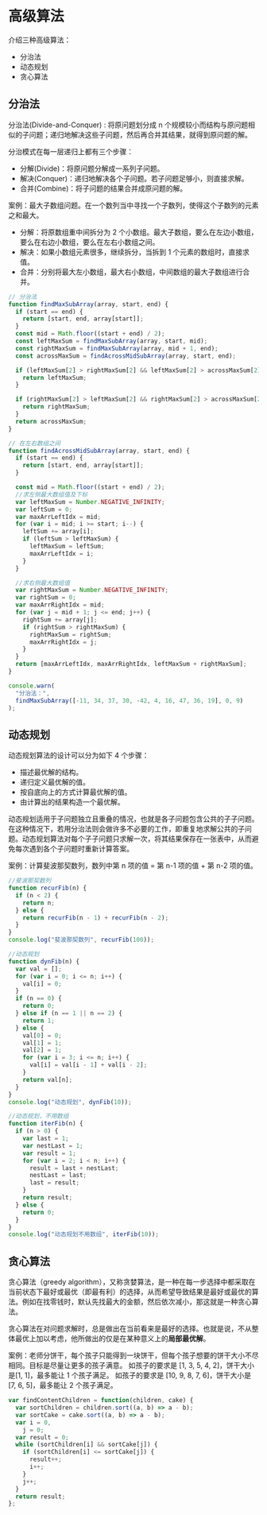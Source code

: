# 高级算法

介绍三种高级算法：

- 分治法
- 动态规划
- 贪心算法

## 分治法

分治法(Divide-and-Conquer) : 将原问题划分成 n 个规模较小而结构与原问题相似的子问题；递归地解决这些子问题，然后再合并其结果，就得到原问题的解。

分治模式在每一层递归上都有三个步骤：

- 分解(Divide)：将原问题分解成一系列子问题。
- 解决(Conquer)：递归地解决各个子问题。若子问题足够小，则直接求解。
- 合并(Combine)：将子问题的结果合并成原问题的解。

案例：最大子数组问题。在一个数列当中寻找一个子数列，使得这个子数列的元素之和最大。

- 分解：将原数组重中间拆分为 2 个小数组。最大子数组，要么在左边小数组，要么在右边小数组，要么在左右小数组之间。
- 解决：如果小数组元素很多，继续拆分，当拆到 1 个元素的数组时，直接求值。
- 合并：分别将最大左小数组，最大右小数组，中间数组的最大子数组进行合并。

```js
// 分治法
function findMaxSubArray(array, start, end) {
  if (start == end) {
    return [start, end, array[start]];
  }
  const mid = Math.floor((start + end) / 2);
  const leftMaxSum = findMaxSubArray(array, start, mid);
  const rightMaxSum = findMaxSubArray(array, mid + 1, end);
  const acrossMaxSum = findAcrossMidSubArray(array, start, end);

  if (leftMaxSum[2] > rightMaxSum[2] && leftMaxSum[2] > acrossMaxSum[2]) {
    return leftMaxSum;
  }

  if (rightMaxSum[2] > leftMaxSum[2] && rightMaxSum[2] > acrossMaxSum[2]) {
    return rightMaxSum;
  }
  return acrossMaxSum;
}

// 在左右数组之间
function findAcrossMidSubArray(array, start, end) {
  if (start == end) {
    return [start, end, array[start]];
  }

  const mid = Math.floor((start + end) / 2);
  //求左侧最大数组值及下标
  var leftMaxSum = Number.NEGATIVE_INFINITY;
  var leftSum = 0;
  var maxArrLeftIdx = mid;
  for (var i = mid; i >= start; i--) {
    leftSum += array[i];
    if (leftSum > leftMaxSum) {
      leftMaxSum = leftSum;
      maxArrLeftIdx = i;
    }
  }

  //求右侧最大数组值
  var rightMaxSum = Number.NEGATIVE_INFINITY;
  var rightSum = 0;
  var maxArrRightIdx = mid;
  for (var j = mid + 1; j <= end; j++) {
    rightSum += array[j];
    if (rightSum > rightMaxSum) {
      rightMaxSum = rightSum;
      maxArrRightIdx = j;
    }
  }
  return [maxArrLeftIdx, maxArrRightIdx, leftMaxSum + rightMaxSum];
}

console.warn(
  "分治法：",
  findMaxSubArray([-11, 34, 37, 30, -42, 4, 16, 47, 36, 19], 0, 9)
);
```

## 动态规划

动态规划算法的设计可以分为如下 4 个步骤：

- 描述最优解的结构。
- 递归定义最优解的值。
- 按自底向上的方式计算最优解的值。
- 由计算出的结果构造一个最优解。

动态规划适用于子问题独立且重叠的情况，也就是各子问题包含公共的子子问题。在这种情况下，若用分治法则会做许多不必要的工作，即重复地求解公共的子问题。动态规划算法对每个子子问题只求解一次，将其结果保存在一张表中，从而避免每次遇到各个子问题时重新计算答案。

案例：计算斐波那契数列，数列中第 n 项的值 = 第 n-1 项的值 + 第 n-2 项的值。

```js
//斐波那契数列
function recurFib(n) {
  if (n < 2) {
    return n;
  } else {
    return recurFib(n - 1) + recurFib(n - 2);
  }
}
console.log("斐波那契数列", recurFib(100));

//动态规划
function dynFib(n) {
  var val = [];
  for (var i = 0; i <= n; i++) {
    val[i] = 0;
  }
  if (n == 0) {
    return 0;
  } else if (n == 1 || n == 2) {
    return 1;
  } else {
    val[0] = 0;
    val[1] = 1;
    val[2] = 1;
    for (var i = 3; i <= n; i++) {
      val[i] = val[i - 1] + val[i - 2];
    }
    return val[n];
  }
}
console.log("动态规划", dynFib(10));

//动态规划，不用数组
function iterFib(n) {
  if (n > 0) {
    var last = 1;
    var nestLast = 1;
    var result = 1;
    for (var i = 2; i < n; i++) {
      result = last + nestLast;
      nestLast = last;
      last = result;
    }
    return result;
  } else {
    return 0;
  }
}
console.log("动态规划不用数组", iterFib(10));
```

## 贪心算法

贪心算法（greedy algorithm），又称贪婪算法，是一种在每一步选择中都采取在当前状态下最好或最优（即最有利）的选择，从而希望导致结果是最好或最优的算法。例如在找零钱时，默认先找最大的金额，然后依次减小，那这就是一种贪心算法。

贪心算法在对问题求解时，总是做出在当前看来是最好的选择。也就是说，不从整体最优上加以考虑，他所做出的仅是在某种意义上的**局部最优解**。

案例：老师分饼干，每个孩子只能得到一块饼干，但每个孩子想要的饼干大小不尽相同。目标是尽量让更多的孩子满意。 如孩子的要求是 [1, 3, 5, 4, 2]，饼干大小是[1, 1]，最多能让 1 个孩子满足。 如孩子的要求是 [10, 9, 8, 7, 6]，饼干大小是[7, 6, 5]，最多能让 2 个孩子满足。

```js
var findContentChildren = function(children, cake) {
  var sortChildren = children.sort((a, b) => a - b);
  var sortCake = cake.sort((a, b) => a - b);
  var i = 0,
    j = 0;
  var result = 0;
  while (sortChildren[i] && sortCake[j]) {
    if (sortChildren[i] <= sortCake[j]) {
      result++;
      i++;
    }
    j++;
  }
  return result;
};
```
